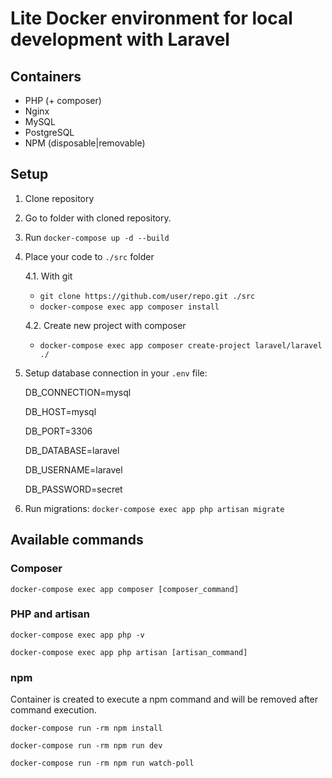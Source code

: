# Lite Docker environment for local development with Laravel
## Containers
* PHP (+ composer)
* Nginx
* MySQL
* PostgreSQL
* NPM (disposable|removable)
## Setup
1. Clone repository
2. Go to folder with cloned repository.
3. Run `docker-compose up -d --build`   
4. Place your code to `./src` folder

    4.1. With git
    * `git clone https://github.com/user/repo.git ./src`
    * `docker-compose exec app composer install`

    4.2. Create new project with composer
    * `docker-compose exec app composer create-project laravel/laravel ./`
    
5. Setup database connection in your `.env` file:


    DB_CONNECTION=mysql
   
    DB_HOST=mysql
   
    DB_PORT=3306
   
    DB_DATABASE=laravel
   
    DB_USERNAME=laravel
   
    DB_PASSWORD=secret
   
6. Run migrations: `docker-compose exec app php artisan migrate`
## Available commands
### Composer
`docker-compose exec app composer [composer_command]`
### PHP and artisan
`docker-compose exec app php -v`

`docker-compose exec app php artisan [artisan_command]`
### npm
Container is created to execute a npm command and will be removed after command execution.

`docker-compose run -rm npm install`

`docker-compose run -rm npm run dev`

`docker-compose run -rm npm run watch-poll`